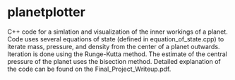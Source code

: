 # planetplotter
C++ code for a simlation and visualization of the inner workings of a planet. Code uses several equations of state (defined in equation_of_state.cpp) to iterate mass, pressure, and density from the center of a planet outwards. Iteration is done using the Runge-Kutta method. The estimate of the central pressure of the planet uses the bisection method. Detailed explanation of the code can be found on the Final_Project_Writeup.pdf. 

